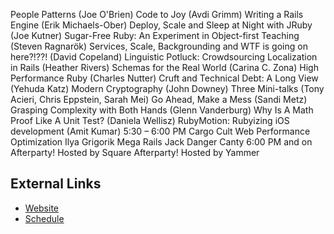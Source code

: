 People Patterns (Joe O'Brien)
Code to Joy (Avdi Grimm)
Writing a Rails Engine (Erik Michaels-Ober)
Deploy, Scale and Sleep at Night with JRuby (Joe Kutner)
Sugar-Free Ruby: An Experiment in Object-first Teaching (Steven Ragnarök)
Services, Scale, Backgrounding and WTF is going on here?!??! (David Copeland)
Linguistic Potluck: Crowdsourcing Localization in Rails (Heather Rivers)
Schemas for the Real World (Carina C. Zona)
High Performance Ruby (Charles Nutter)
Cruft and Technical Debt: A Long View (Yehuda Katz)
Modern Cryptography (John Downey)
Three Mini-talks (Tony Acieri, Chris Eppstein, Sarah Mei)
Go Ahead, Make a Mess (Sandi Metz)
Grasping Complexity with Both Hands (Glenn Vanderburg)
Why Is A Math Proof Like A Unit Test? (Daniela Wellisz)
RubyMotion: Rubyizing iOS development (Amit Kumar)
5:30 – 6:00 PM	Cargo Cult Web Performance Optimization
Ilya Grigorik	Mega Rails
Jack Danger Canty
6:00 PM and on	Afterparty!
Hosted by Square	Afterparty!
Hosted by Yammer



## External Links

* [Website](http://gogaruco.com/)
* [Schedule](http://gogaruco.com/schedule.html)
